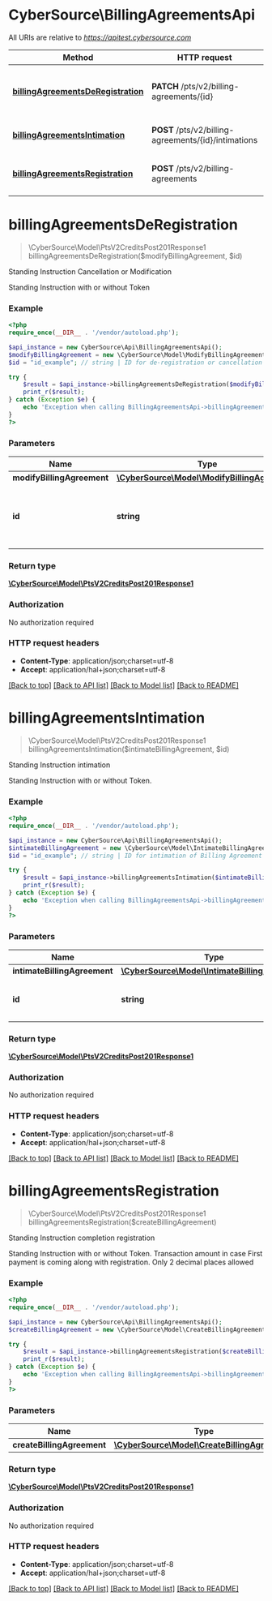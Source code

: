# CyberSource\BillingAgreementsApi

All URIs are relative to *https://apitest.cybersource.com*

Method | HTTP request | Description
------------- | ------------- | -------------
[**billingAgreementsDeRegistration**](BillingAgreementsApi.md#billingAgreementsDeRegistration) | **PATCH** /pts/v2/billing-agreements/{id} | Standing Instruction Cancellation or Modification
[**billingAgreementsIntimation**](BillingAgreementsApi.md#billingAgreementsIntimation) | **POST** /pts/v2/billing-agreements/{id}/intimations | Standing Instruction intimation
[**billingAgreementsRegistration**](BillingAgreementsApi.md#billingAgreementsRegistration) | **POST** /pts/v2/billing-agreements | Standing Instruction completion registration


# **billingAgreementsDeRegistration**
> \CyberSource\Model\PtsV2CreditsPost201Response1 billingAgreementsDeRegistration($modifyBillingAgreement, $id)

Standing Instruction Cancellation or Modification

Standing Instruction with or without Token

### Example
```php
<?php
require_once(__DIR__ . '/vendor/autoload.php');

$api_instance = new CyberSource\Api\BillingAgreementsApi();
$modifyBillingAgreement = new \CyberSource\Model\ModifyBillingAgreement(); // \CyberSource\Model\ModifyBillingAgreement | 
$id = "id_example"; // string | ID for de-registration or cancellation of Billing Agreement

try {
    $result = $api_instance->billingAgreementsDeRegistration($modifyBillingAgreement, $id);
    print_r($result);
} catch (Exception $e) {
    echo 'Exception when calling BillingAgreementsApi->billingAgreementsDeRegistration: ', $e->getMessage(), PHP_EOL;
}
?>
```

### Parameters

Name | Type | Description  | Notes
------------- | ------------- | ------------- | -------------
 **modifyBillingAgreement** | [**\CyberSource\Model\ModifyBillingAgreement**](../Model/ModifyBillingAgreement.md)|  |
 **id** | **string**| ID for de-registration or cancellation of Billing Agreement |

### Return type

[**\CyberSource\Model\PtsV2CreditsPost201Response1**](../Model/PtsV2CreditsPost201Response1.md)

### Authorization

No authorization required

### HTTP request headers

 - **Content-Type**: application/json;charset=utf-8
 - **Accept**: application/hal+json;charset=utf-8

[[Back to top]](#) [[Back to API list]](../../README.md#documentation-for-api-endpoints) [[Back to Model list]](../../README.md#documentation-for-models) [[Back to README]](../../README.md)

# **billingAgreementsIntimation**
> \CyberSource\Model\PtsV2CreditsPost201Response1 billingAgreementsIntimation($intimateBillingAgreement, $id)

Standing Instruction intimation

Standing Instruction with or without Token.

### Example
```php
<?php
require_once(__DIR__ . '/vendor/autoload.php');

$api_instance = new CyberSource\Api\BillingAgreementsApi();
$intimateBillingAgreement = new \CyberSource\Model\IntimateBillingAgreement(); // \CyberSource\Model\IntimateBillingAgreement | 
$id = "id_example"; // string | ID for intimation of Billing Agreement

try {
    $result = $api_instance->billingAgreementsIntimation($intimateBillingAgreement, $id);
    print_r($result);
} catch (Exception $e) {
    echo 'Exception when calling BillingAgreementsApi->billingAgreementsIntimation: ', $e->getMessage(), PHP_EOL;
}
?>
```

### Parameters

Name | Type | Description  | Notes
------------- | ------------- | ------------- | -------------
 **intimateBillingAgreement** | [**\CyberSource\Model\IntimateBillingAgreement**](../Model/IntimateBillingAgreement.md)|  |
 **id** | **string**| ID for intimation of Billing Agreement |

### Return type

[**\CyberSource\Model\PtsV2CreditsPost201Response1**](../Model/PtsV2CreditsPost201Response1.md)

### Authorization

No authorization required

### HTTP request headers

 - **Content-Type**: application/json;charset=utf-8
 - **Accept**: application/hal+json;charset=utf-8

[[Back to top]](#) [[Back to API list]](../../README.md#documentation-for-api-endpoints) [[Back to Model list]](../../README.md#documentation-for-models) [[Back to README]](../../README.md)

# **billingAgreementsRegistration**
> \CyberSource\Model\PtsV2CreditsPost201Response1 billingAgreementsRegistration($createBillingAgreement)

Standing Instruction completion registration

Standing Instruction with or without Token. Transaction amount in case First payment is coming along with registration. Only 2 decimal places allowed

### Example
```php
<?php
require_once(__DIR__ . '/vendor/autoload.php');

$api_instance = new CyberSource\Api\BillingAgreementsApi();
$createBillingAgreement = new \CyberSource\Model\CreateBillingAgreement(); // \CyberSource\Model\CreateBillingAgreement | 

try {
    $result = $api_instance->billingAgreementsRegistration($createBillingAgreement);
    print_r($result);
} catch (Exception $e) {
    echo 'Exception when calling BillingAgreementsApi->billingAgreementsRegistration: ', $e->getMessage(), PHP_EOL;
}
?>
```

### Parameters

Name | Type | Description  | Notes
------------- | ------------- | ------------- | -------------
 **createBillingAgreement** | [**\CyberSource\Model\CreateBillingAgreement**](../Model/CreateBillingAgreement.md)|  |

### Return type

[**\CyberSource\Model\PtsV2CreditsPost201Response1**](../Model/PtsV2CreditsPost201Response1.md)

### Authorization

No authorization required

### HTTP request headers

 - **Content-Type**: application/json;charset=utf-8
 - **Accept**: application/hal+json;charset=utf-8

[[Back to top]](#) [[Back to API list]](../../README.md#documentation-for-api-endpoints) [[Back to Model list]](../../README.md#documentation-for-models) [[Back to README]](../../README.md)

